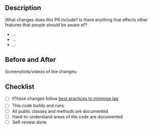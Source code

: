 ## Description
What changes does this PR include? Is there anything that affects other features that people should be aware of?
- ...
- ...
- ...

## Before and After
Screenshots/videos of the changes:

## Checklist
- [ ] ❗These changes follow [best practices to minimise lag](https://www.notion.so/Codebase-13de52a73bd68145a623f87a70de6a38)
- [ ] This code builds and runs
- [ ] All public classes and methods are documented
- [ ] Hard-to-understand areas of the code are documented
- [ ] Self-review done
